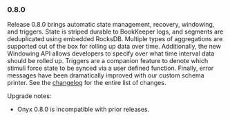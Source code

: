 ### 0.8.0

Release 0.8.0 brings automatic state management, recovery, windowing, and triggers. State is striped durable to BookKeeper logs, and segments are deduplicated using embedded RocksDB. Multiple types of aggregations are supported out of the box for rolling up data over time. Additionally, the new Windowing API allows developers to specify over what time interval data should be rolled up. Triggers are a companion feature to denote which stimuli force state to be synced via a user defined function. Finally, error messages have been dramatically improved with our custom schema printer. See the [changelog](https://github.com/onyx-platform/onyx/blob/0.8.x/changes.md) for the entire list of changes.

Upgrade notes:

- Onyx 0.8.0 is incompatible with prior releases.
